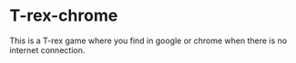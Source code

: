 # T-rex-chrome
This is a T-rex game where you find in google or chrome when there is no internet connection.
